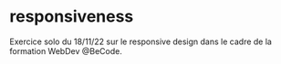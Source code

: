 # responsiveness
Exercice solo du 18/11/22 sur le responsive design dans le cadre de la formation WebDev @BeCode.